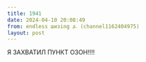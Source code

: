 ```yaml
---
title: 1941
date: 2024-04-10 20:08:49
from: endless шизing ⍼ (channel1162404975)
layout: post
---
```


Я ЗАХВАТИЛ ПУНКТ ОЗОН!!!!
